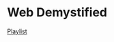 # Web Demystified

[Playlist](https://www.youtube.com/playlist?list=PLo3w8EB99pqLEopnunz-dOOBJ8t-Wgt2g)
